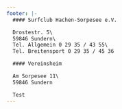 ```yaml
---
footer: |-
  #### Surfclub Hachen-Sorpesee e.V.

  Drostestr. 5\
  59846 Sundern\
  Tel. Allgemein 0 29 35 / 43 55\
  Tel. Breitensport 0 29 35 / 45 36

  #### Vereinsheim

  Am Sorpesee 11\
  59846 Sundern

  Test
---
```

